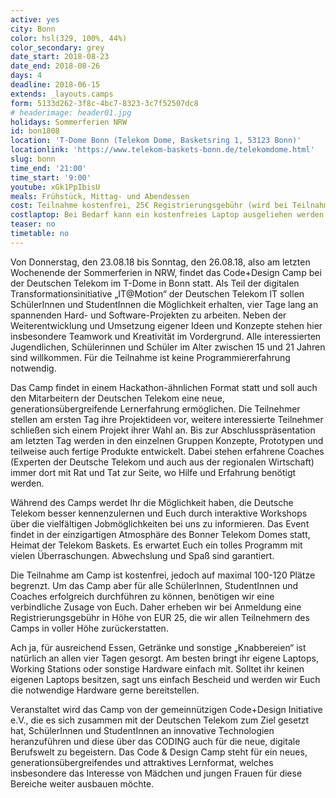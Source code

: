 ```yaml
---
active: yes
city: Bonn
color: hsl(329, 100%, 44%)
color_secondary: grey
date_start: 2018-08-23
date_end: 2018-08-26
days: 4
deadline: 2018-06-15
extends: _layouts.camps
form: 5133d262-3f8c-4bc7-8323-3c7f52507dc8
# headerimage: header01.jpg
holidays: Sommerferien NRW
id: bon1808
location: 'T-Dome Bonn (Telekom Dome, Basketsring 1, 53123 Bonn)'
locationlink: 'https://www.telekom-baskets-bonn.de/telekomdome.html'
slug: bonn
time_end: '21:00'
time_start: '9:00'
youtube: xGk1PpIbisU
meals: Frühstück, Mittag- und Abendessen
cost: Teilnahme kostenfrei, 25€ Registrierungsgebühr (wird bei Teilnahme am Code & Design Camp in voller Höhe erstattet)
costlaptop: Bei Bedarf kann ein kostenfreies Laptop ausgeliehen werden
teaser: no
timetable: no
---
```

<div class="text-lg"><p class="mt-2 mb-4">Von Donnerstag, den 23.08.18 bis Sonntag, den 26.08.18, also am letzten Wochenende der Sommerferien in NRW, findet das Code+Design Camp bei der Deutschen Telekom im T-Dome in Bonn statt. Als Teil der digitalen Transformationsinitiative „IT@Motion“ der Deutschen Telekom IT sollen SchülerInnen und StudentInnen die Möglichkeit erhalten, vier Tage lang an spannenden Hard- und Software-Projekten zu arbeiten. Neben der Weiterentwicklung und Umsetzung eigener Ideen und Konzepte stehen hier insbesondere Teamwork und Kreativität im Vordergrund. Alle interessierten Jugendlichen, Schülerinnen und Schüler im Alter zwischen 15 und 21 Jahren sind willkommen. Für die Teilnahme ist keine Programmiererfahrung notwendig.</p>

<p class="mb-4">Das Camp findet in einem Hackathon-ähnlichen Format statt und soll auch den Mitarbeitern der Deutschen Telekom eine neue, generationsübergreifende Lernerfahrung ermöglichen.
Die Teilnehmer stellen am ersten Tag ihre Projektideen vor, weitere interessierte Teilnehmer schließen sich einem Projekt ihrer Wahl an. Bis zur Abschlusspräsentation am letzten Tag werden in den einzelnen Gruppen Konzepte, Prototypen und teilweise auch fertige Produkte entwickelt. Dabei stehen erfahrene Coaches (Experten der Deutsche Telekom und auch aus der regionalen Wirtschaft) immer dort mit Rat und Tat zur Seite, wo Hilfe und Erfahrung benötigt werden.</p>



<p class="mb-4">Während des Camps werdet Ihr die Möglichkeit haben, die Deutsche Telekom besser kennenzulernen und Euch durch interaktive Workshops über die vielfältigen Jobmöglichkeiten bei uns zu informieren. Das Event findet in der einzigartigen Atmosphäre des Bonner Telekom Domes statt, Heimat der Telekom Baskets. Es erwartet Euch ein tolles Programm mit vielen Überraschungen. Abwechslung und Spaß sind garantiert.
</p>

<p class="mb-4">Die Teilnahme am Camp ist kostenfrei, jedoch auf maximal 100-120 Plätze begrenzt. Um das Camp aber für alle SchülerInnen, StudentInnen und Coaches erfolgreich durchführen zu können, benötigen wir eine verbindliche Zusage von Euch. Daher erheben wir bei Anmeldung eine Registrierungsgebühr in Höhe von EUR 25, die wir allen Teilnehmern des Camps in voller Höhe zurückerstatten.
</p>

<p class="mb-4">Ach ja, für ausreichend Essen, Getränke und sonstige „Knabbereien“ ist natürlich an allen vier Tagen gesorgt. Am besten bringt ihr eigene Laptops, Working Stations oder sonstige Hardware einfach mit. Solltet ihr keinen eigenen Laptops besitzen, sagt uns einfach Bescheid und werden wir Euch die notwendige Hardware gerne bereitstellen.
</p>

<p class="mb-4">Veranstaltet wird das Camp von der gemeinnützigen Code+Design Initiative e.V., die es sich zusammen mit der Deutschen Telekom zum Ziel gesetzt hat, SchülerInnen und StudentInnen an innovative  Technologien heranzuführen und diese über das CODING auch für die neue, digitale Berufswelt zu begeistern. Das Code & Design Camp steht für ein neues, generationsübergreifendes und attraktives Lernformat, welches insbesondere das Interesse von Mädchen und jungen Frauen für diese Bereiche weiter ausbauen möchte.
</p></div>
